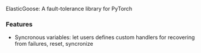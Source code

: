 ElasticGoose: A fault-tolerance library for PyTorch


### Features
- Syncronous variables: let users defines custom handlers for recovering from failures, reset, syncronize
